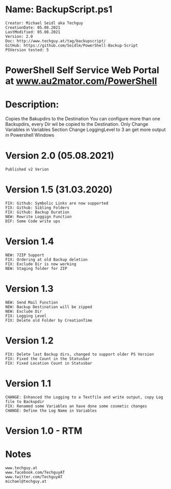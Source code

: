 # Name: BackupScript.ps1
    Creator: Michael Seidl aka Techguy
    CreationDate: 05.08.2021 
    LastModified: 05.08.2021 
    Version: 2.0
    Doc: http://www.techguy.at/tag/backupscript/
    GitHub: https://github.com/Seidlm/PowerShell-Backup-Script
    PSVersion tested: 5


# PowerShell Self Service Web Portal at www.au2mator.com/PowerShell


# Description: 
Copies the Bakupdirs to the Destination
You can configure more than one Backupdirs, every Dir
wil be copied to the Destination. 
Only Change Variables in Variables Section
Change LoggingLevel to 3 an get more output in Powershell Windows
 
# Version 2.0 (05.08.2021)
    Published v2 Verion

# Version 1.5 (31.03.2020)
    FIX: Github: Symbolic Links are now supported
    FIX: Github: Sibling Folders
    FIX: Github: Backup Duration
    NEW: Rewrite Loggign Function
    DIF: Some Code write ups
# Version 1.4
    NEW: 7ZIP Support
    FIX: Ordering at old Backup deletion
    FIX: Exclude Dir is now working
    NEW: Staging folder for ZIP
# Version 1.3
    NEW: Send Mail Function
    NEW: Backup Destination will be zipped
    NEW: Exclude Dir
    FIX: Logging Level
    FIX: Delete old Folder by CreationTime

# Version 1.2
    FIX: Delete last Backup dirs, changed to support older PS Version
    FIX: Fixed the Count in the Statusbar
    FIX: Fixed Location Count in Statusbar

# Version 1.1 
    CHANGE: Enhanced the Logging to a Textfile and write output, copy Log file to Backupdir
    FIX: Renamed some Variables an have done some cosmetic changes
    CHANGE: Define the Log Name in Variables

# Version 1.0 - RTM

# Notes
    www.techguy.at
    www.facebook.com/TechguyAT
    www.twitter.com/TechguyAT
    michael@techguy.at
